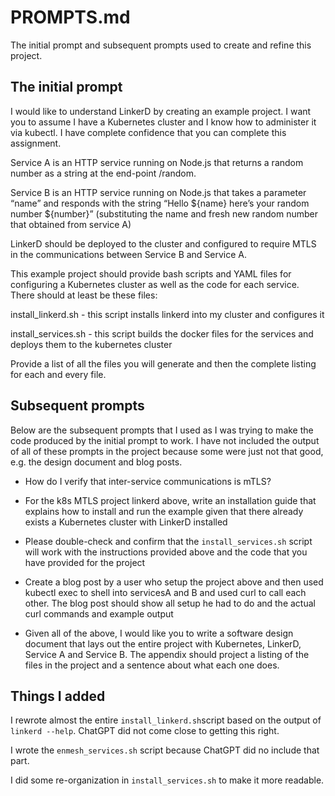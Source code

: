 # PROMPTS.md

The initial prompt and subsequent prompts used to create and refine this project.

## The initial prompt

I would like to understand LinkerD by creating an example project. I want you to assume I have a Kubernetes cluster and I know how to administer it via kubectl. I have complete confidence that you can complete this assignment.

Service A is an HTTP service running on Node.js that returns a random number as a string at the end-point /random.

Service B is an HTTP service running on Node.js that takes a parameter “name” and responds with the string “Hello ${name} here’s your random number ${number}” (substituting the name and fresh new random number that  obtained from service A)

LinkerD should be deployed to the cluster and configured to require MTLS in the communications between Service B and Service A.

This example project should provide bash scripts and YAML files for configuring a Kubernetes cluster as well as the code for each service. There should at least be these files:

install_linkerd.sh - this script installs linkerd into my cluster and configures it

install_services.sh - this script builds the docker files for the services and deploys them to the kubernetes cluster

Provide a list of all the files you will generate and then the complete listing for each and every file.

## Subsequent prompts

Below are the subsequent prompts that I used as I was trying to make the code produced by the initial prompt to work.
I have not included the output of all of these prompts in the project because some were just not that good, e.g. the design document and blog posts.

* How do I verify that inter-service communications is mTLS?

* For the k8s MTLS project linkerd above, write an installation guide that explains how to install and run the example given that there already exists a Kubernetes cluster with LinkerD installed

* Please double-check and confirm that the `install_services.sh` script will work with the instructions provided above and the code that you have provided for the project

* Create a blog post by a user who setup the project above and then used kubectl exec to shell into servicesA and B and used curl to call each other. The blog post should show all setup he had to do and the actual curl commands and example output

* Given all of the above, I would like you to write a software design document that lays out the entire project with Kubernetes, LinkerD, Service A and Service B. The appendix should project a listing of the files in the project and a sentence about what each one does.

## Things I added

I rewrote almost the entire `install_linkerd.sh`script based on the output of `linkerd --help`. ChatGPT did not come close to getting this right.

I wrote the `enmesh_services.sh` script because ChatGPT did no include that part.

I did some re-organization in `install_services.sh` to make it more readable.